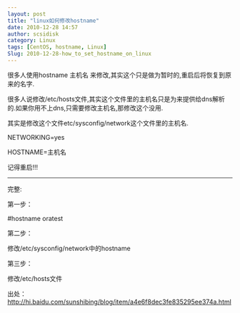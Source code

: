 ```yaml
---
layout: post
title: "linux如何修改hostname"
date: 2010-12-28 14:57
author: scsidisk
category: Linux
tags: [CentOS, hostname, Linux]
Slug: 2010-12-28-how_to_set_hostname_on_linux
---
```


很多人使用hostname 主机名
来修改,其实这个只是做为暂时的,重启后将恢复到原来的名字.

很多人说修改/etc/hosts文件,其实这个文件里的主机名只是为来提供给dns解析的.如果你用不上dns,只需要修改主机名,那修改这个没用.

其实是修改这个文件etc/sysconfig/network这个文件里的主机名.

NETWORKING=yes

HOSTNAME=主机名

记得重启!!!

----------

完整:

第一步：

\#hostname oratest

第二步：

修改/etc/sysconfig/network中的hostname

第三步：

修改/etc/hosts文件

出处：http://hi.baidu.com/sunshibing/blog/item/a4e6f8dec3fe835295ee374a.html

